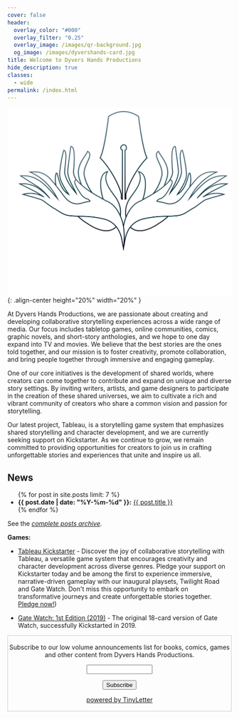 ```yaml
---
cover: false
header:
  overlay_color: "#000"
  overlay_filter: "0.25"
  overlay_image: /images/qr-background.jpg
  og_image: /images/dyvershands-card.jpg
title: Welcome to Dyvers Hands Productions
hide_description: true
classes:
  - wide
permalink: /index.html
---
```


![Dyvers Hands Logo (portrait white on black)](_assets/images/logos/dyvers_hands_(portrait_white_on_black).svg){: .align-center height="20%" width="20%" }

At Dyvers Hands Productions, we are passionate about creating and developing collaborative storytelling experiences across a wide range of media. Our focus includes tabletop games, online communities, comics, graphic novels, and short-story anthologies, and we hope to one day expand into TV and movies. We believe that the best stories are the ones told together, and our mission is to foster creativity, promote collaboration, and bring people together through immersive and engaging gameplay.

One of our core initiatives is the development of shared worlds, where creators can come together to contribute and expand on unique and diverse story settings. By inviting writers, artists, and game designers to participate in the creation of these shared universes, we aim to cultivate a rich and vibrant community of creators who share a common vision and passion for storytelling.

Our latest project, Tableau, is a storytelling game system that emphasizes shared storytelling and character development, and we are currently seeking support on Kickstarter. As we continue to grow, we remain committed to providing opportunities for creators to join us in crafting unforgettable stories and experiences that unite and inspire us all.

## News

<ul>
{% for post in site.posts limit: 7 %}
<li><b>{{ post.date | date: "%Y-%m-%d" }}:</b> <a href="{{ post.url }}">{{ post.title }}</a></li>
{% endfor %}
</ul>

See the _[complete posts archive](/posts/)._


**Games:**

- [Tableau Kickstarter](https://www.kickstarter.com/projects/christophera/tableau-twilight-road-and-gate-watch-playsets-quickstarter?ref=7c3fvi) - Discover the joy of collaborative storytelling with Tableau, a versatile game system that encourages creativity and character development across diverse genres. Pledge your support on Kickstarter today and be among the first to experience immersive, narrative-driven gameplay with our inaugural playsets, Twilight Road and Gate Watch. Don't miss this opportunity to embark on transformative journeys and create unforgettable stories together. [Pledge now!](https://www.kickstarter.com/projects/christophera/tableau-twilight-road-and-gate-watch-playsets-quickstarter?ref=7c3fvi))

- [Gate Watch: 1st Edition (2019)](GateWatch) - The original 18-card version of Gate Watch, successfully Kickstarted in 2019.

<form style="border:1px solid #ccc;padding:3px;text-align:center;" action="https://tinyletter.com/DyversHands" method="post" target="popupwindow" onsubmit="window.open('https://tinyletter.com/DyversHands', 'popupwindow', 'scrollbars=yes,width=800,height=600');return true"><p><label for="tlemail">Subscribe to our low volume announcements list for books, comics, games<br/>and other content from Dyvers Hands Productions.</label></p><p><input type="text" style="width:140px" name="email" id="tlemail" /></p><input type="hidden" value="1" name="embed"/><input type="submit" value="Subscribe" /><p><a href="https://tinyletter.com" target="_blank">powered by TinyLetter</a></p></form>
